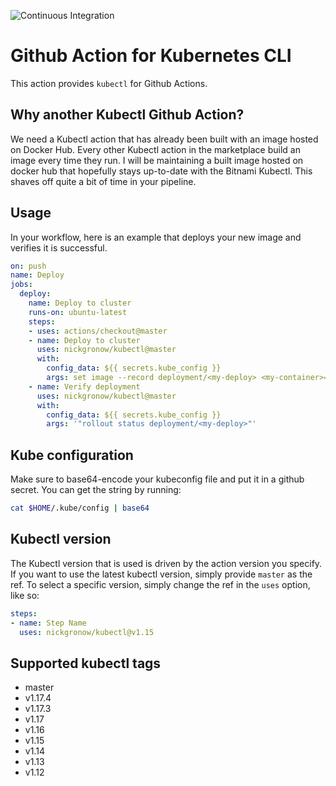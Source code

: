 ![Continuous Integration](https://github.com/nickgronow/kubectl/workflows/Continuous%20Integration/badge.svg)

# Github Action for Kubernetes CLI

This action provides `kubectl` for Github Actions.

## Why another Kubectl Github Action?

We need a Kubectl action that has already been built with an image hosted on Docker Hub.  Every other Kubectl action in the marketplace build an image every time they run.  I will be maintaining a built image hosted on docker hub that hopefully stays up-to-date with the Bitnami Kubectl.  This shaves off quite a bit of time in your pipeline.

## Usage

In your workflow, here is an example that deploys your new image and verifies it is successful.

```yaml
on: push
name: Deploy
jobs:
  deploy:
    name: Deploy to cluster
    runs-on: ubuntu-latest
    steps:
    - uses: actions/checkout@master
    - name: Deploy to cluster
      uses: nickgronow/kubectl@master
      with:
        config_data: ${{ secrets.kube_config }}
        args: set image --record deployment/<my-deploy> <my-container>=<my-image>:<new-tag>
    - name: Verify deployment
      uses: nickgronow/kubectl@master
      with:
        config_data: ${{ secrets.kube_config }}
        args: '"rollout status deployment/<my-deploy>"'
```

## Kube configuration

Make sure to base64-encode your kubeconfig file and put it in a github secret.  You can get the string by running:

```bash
cat $HOME/.kube/config | base64
```

## Kubectl version

The Kubectl version that is used is driven by the action version you specify.  If you want to use the latest kubectl version, simply provide `master` as the ref.  To select a specific version, simply change the ref in the `uses` option, like so:

```yaml
steps:
- name: Step Name
  uses: nickgronow/kubectl@v1.15
```

## Supported kubectl tags

* master
* v1.17.4
* v1.17.3
* v1.17
* v1.16
* v1.15
* v1.14
* v1.13
* v1.12
